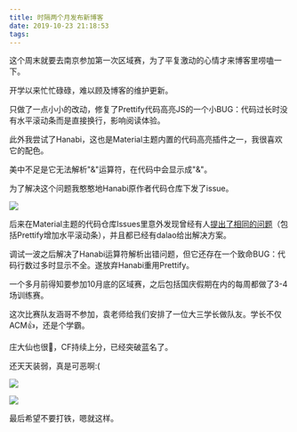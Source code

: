 ```yaml
---
title: 时隔两个月发布新博客
date: 2019-10-23 21:18:53
tags:
---
```


这个周末就要去南京参加第一次区域赛，为了平复激动的心情才来博客里唠嗑一下。

开学以来忙忙碌碌，难以顾及博客的维护更新。

只做了一点小小的改动，修复了Prettify代码高亮JS的一个小BUG：代码过长时没有水平滚动条而是直接换行，影响阅读体验。

此外我尝试了Hanabi，这也是Material主题内置的代码高亮插件之一，我很喜欢它的配色。

美中不足是它无法解析"&"运算符，在代码中会显示成"&amp;"。

为了解决这个问题我憨憨地Hanabi原作者代码仓库下发了issue。

![](https://cdn.jsdelivr.net/gh/singularity0909/cdn/img/screenshot/Hanabi.jpg)

后来在Material主题的代码仓库Issues里意外发现曾经有人[提出了相同的问题](https://github.com/viosey/hexo-theme-material/issues/616)（包括Prettify增加水平滚动条），并且都已经有dalao给出解决方案。

调试一波之后解决了Hanabi运算符解析出错问题，但它还存在一个致命BUG：代码行数过多时显示不全。遂放弃Hanabi重用Prettify。

一个多月前得知要参加10月底的区域赛，之后包括国庆假期在内的每周都做了3-4场训练赛。

这次比赛队友涵哥不参加，袁老师给我们安排了一位大三学长做队友。学长不仅ACM👍，还是个学霸。

庄大仙也很🐂，CF持续上分，已经突破蓝名了。

还天天装弱，真是可恶啊:(

![](https://cdn.jsdelivr.net/gh/singularity0909/cdn/img/screenshot/zhl_1.png)

![](https://cdn.jsdelivr.net/gh/singularity0909/cdn/img/screenshot/zhl_2.png)

最后希望不要打铁，嗯就这样。